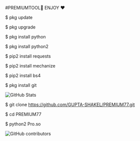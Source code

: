 #PREMIUMTOOL🔑 ENJOY ❤️

$ pkg update

$ pkg upgrade

$ pkg install python

$ pkg install python2

$ pip2 install requests

$ pip2 install mechanize

$ pip2 install bs4

$ pkg install git

![GitHub Stats](https://github-readme-stats.vercel.app/api?username=GUPTA-SHAKEL&theme=radical)


$ git clone https://github.com/GUPTA-SHAKEL/PREMIUM77.git

$ cd PREMIUM77

$ python2 Pro.so

![GitHub contributors](https://img.shields.io/github/contributors/GUPTA-SHAKEL/PREMIUM77?style=plastic)
